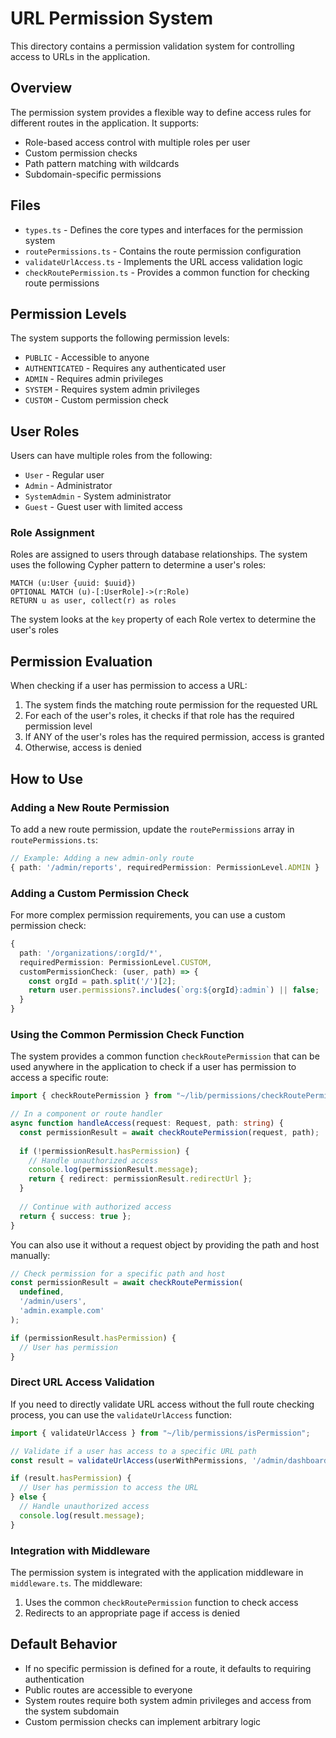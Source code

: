 # URL Permission System

This directory contains a permission validation system for controlling access to URLs in the application.

## Overview

The permission system provides a flexible way to define access rules for different routes in the application. It
supports:

- Role-based access control with multiple roles per user
- Custom permission checks
- Path pattern matching with wildcards
- Subdomain-specific permissions

## Files

- `types.ts` - Defines the core types and interfaces for the permission system
- `routePermissions.ts` - Contains the route permission configuration
- `validateUrlAccess.ts` - Implements the URL access validation logic
- `checkRoutePermission.ts` - Provides a common function for checking route permissions

## Permission Levels

The system supports the following permission levels:

- `PUBLIC` - Accessible to anyone
- `AUTHENTICATED` - Requires any authenticated user
- `ADMIN` - Requires admin privileges
- `SYSTEM` - Requires system admin privileges
- `CUSTOM` - Custom permission check

## User Roles

Users can have multiple roles from the following:

- `User` - Regular user
- `Admin` - Administrator
- `SystemAdmin` - System administrator
- `Guest` - Guest user with limited access

### Role Assignment

Roles are assigned to users through database relationships. The system uses the following Cypher pattern to determine a
user's roles:

```cypher
MATCH (u:User {uuid: $uuid})
OPTIONAL MATCH (u)-[:UserRole]->(r:Role)
RETURN u as user, collect(r) as roles
```

The system looks at the `key` property of each Role vertex to determine the user's roles

## Permission Evaluation

When checking if a user has permission to access a URL:

1. The system finds the matching route permission for the requested URL
2. For each of the user's roles, it checks if that role has the required permission level
3. If ANY of the user's roles has the required permission, access is granted
4. Otherwise, access is denied

## How to Use

### Adding a New Route Permission

To add a new route permission, update the `routePermissions` array in `routePermissions.ts`:

```typescript
// Example: Adding a new admin-only route
{ path: '/admin/reports', requiredPermission: PermissionLevel.ADMIN }
```

### Adding a Custom Permission Check

For more complex permission requirements, you can use a custom permission check:

```typescript
{
  path: '/organizations/:orgId/*',
  requiredPermission: PermissionLevel.CUSTOM,
  customPermissionCheck: (user, path) => {
    const orgId = path.split('/')[2];
    return user.permissions?.includes(`org:${orgId}:admin`) || false;
  }
}
```

### Using the Common Permission Check Function

The system provides a common function `checkRoutePermission` that can be used anywhere in the application to check if a
user has permission to access a specific route:

```typescript
import { checkRoutePermission } from "~/lib/permissions/checkRoutePermission";

// In a component or route handler
async function handleAccess(request: Request, path: string) {
  const permissionResult = await checkRoutePermission(request, path);
  
  if (!permissionResult.hasPermission) {
    // Handle unauthorized access
    console.log(permissionResult.message);
    return { redirect: permissionResult.redirectUrl };
  }
  
  // Continue with authorized access
  return { success: true };
}
```

You can also use it without a request object by providing the path and host manually:

```typescript
// Check permission for a specific path and host
const permissionResult = await checkRoutePermission(
  undefined, 
  '/admin/users', 
  'admin.example.com'
);

if (permissionResult.hasPermission) {
  // User has permission
}
```

### Direct URL Access Validation

If you need to directly validate URL access without the full route checking process, you can use the `validateUrlAccess`
function:

```typescript
import { validateUrlAccess } from "~/lib/permissions/isPermission";

// Validate if a user has access to a specific URL path
const result = validateUrlAccess(userWithPermissions, '/admin/dashboard', isAdminSubDomain);

if (result.hasPermission) {
  // User has permission to access the URL
} else {
  // Handle unauthorized access
  console.log(result.message);
}
```

### Integration with Middleware

The permission system is integrated with the application middleware in `middleware.ts`. The middleware:

1. Uses the common `checkRoutePermission` function to check access
2. Redirects to an appropriate page if access is denied

## Default Behavior

- If no specific permission is defined for a route, it defaults to requiring authentication
- Public routes are accessible to everyone
- System routes require both system admin privileges and access from the system subdomain
- Custom permission checks can implement arbitrary logic 